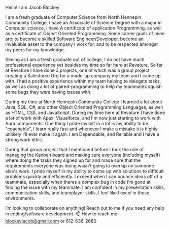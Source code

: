 Hello! I am Jacob Blockey
  
  I am a fresh graduate of Computer Science from North Hennepin Community College. I have an Associate of Science Degree with a major in Computer science, I have A certificate of application Programming, as well as a certificate of Object Oriented Programming. Some career goals of mine are: to become a skilled Software Engineer/Developer, become an invaluable asset to the company I work for, and to be respected amongst my peers for my knowledge.
  
  Seeing as I am a fresh graduate out of college, I do not have much professional experience yet besides my time so far here at Revature. So far at Revature I have done 3 projects, one of which was a group project creating a Salesforce Org for a made-up company my team and I came up with. I had a positive experience within my team helping to delegate tasks, as well as doing a lot of paired-programming to help my teammates squish some bugs they were having issues with. 
  
  During my time at North Hennepin Community College I learned a lot about Java, SQL, C#, and other Object Oriented Programming Languages, as well as HTML, CSS, and JavaScript. During my time here at Revature I have done a lot of work with Apex, Visualforce, and I'm now just starting to work with Aura components. One thing I pride myself in a lot is my ability to be "coachable", I learn really fast and whenever I make a mistake it is highly unlikely I'll ever make it again. I am Dependable, and Reliable and I have a strong work ethic.
  
  During that group project that I mentioned before I took the role of managing the Kanban board and making sure everyone (including myself) where doing the tasks they signed up for and made sure that the requirements everyone was doing wasn't going to overlap on someone else's work. I pride myself in my ability to come up with solutions to difficult problems quickly and efficiently. I exceed when I can bounce ideas off of a teammate, especially when theres a complex bug in code I'm good at finding the issue with my teammate. I am confident in my presentation skills, communication skills, and teamplayer skills, I feel like I excel in those environments. 


I’m looking to collaborate on anything! Reach out to me if you need any help in coding/software development.
📫 How to reach me: blockeyjacob@gmail.com or 612-636-2680
